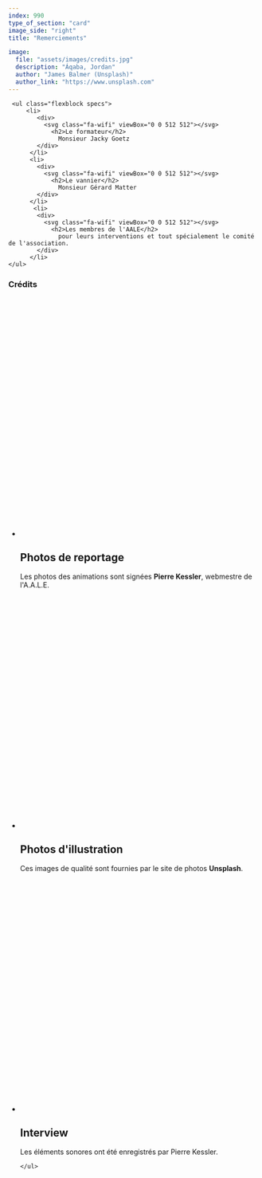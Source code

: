 ```yaml
---
index: 990
type_of_section: "card"
image_side: "right"
title: "Remerciements"

image:
  file: "assets/images/credits.jpg"
  description: "Áqaba, Jordan"
  author: "James Balmer (Unsplash)"
  author_link: "https://www.unsplash.com"
---
```

  <div class="wrap">

     <ul class="flexblock specs">
         <li>
            <div>
              <svg class="fa-wifi" viewBox="0 0 512 512"></svg>
                <h2>Le formateur</h2>
                  Monsieur Jacky Goetz
            </div>
          </li>
          <li>
            <div>
              <svg class="fa-wifi" viewBox="0 0 512 512"></svg>
                <h2>Le vannier</h2>
                  Monsieur Gérard Matter
            </div>
          </li>
           <li>
            <div>
              <svg class="fa-wifi" viewBox="0 0 512 512"></svg>
                <h2>Les membres de l'AALE</h2>
                  pour leurs interventions et tout spécialement le comité de l'association.
            </div>
          </li>
    </ul>
   <h3>Crédits</h3>
     <ul class="flexblock specs">
         <li>
            <div>
              <svg class="fa-wifi" viewBox="0 0 512 512"></svg>
                <h2>Photos de reportage</h2>
                  Les photos des animations sont signées <b>Pierre Kessler</b>, webmestre de l'A.A.L.E.
            </div>
          </li>
          <li>
            <div>
              <svg class="fa-wifi" viewBox="0 0 512 512"></svg>
                <h2>Photos d'illustration</h2>
                  Ces images de qualité sont fournies par le site de photos <b>Unsplash</b>.
            </div>
          </li>
          <li>
            <div>
              <svg class="fa-wifi" viewBox="0 0 512 512"></svg>
                <h2>Interview</h2>
                 Les éléments sonores ont été enregistrés par Pierre Kessler.
            </div>
          </li>
        

    </ul>      
  </div>


   
      